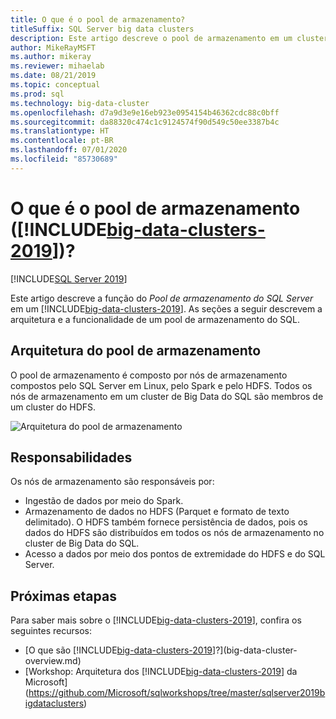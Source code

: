 ```yaml
---
title: O que é o pool de armazenamento?
titleSuffix: SQL Server big data clusters
description: Este artigo descreve o pool de armazenamento em um cluster de Big Data do SQL Server 2019.
author: MikeRayMSFT
ms.author: mikeray
ms.reviewer: mihaelab
ms.date: 08/21/2019
ms.topic: conceptual
ms.prod: sql
ms.technology: big-data-cluster
ms.openlocfilehash: d7a9d3e9e16eb923e0954154b46362cdc88c0bff
ms.sourcegitcommit: da88320c474c1c9124574f90d549c50ee3387b4c
ms.translationtype: HT
ms.contentlocale: pt-BR
ms.lasthandoff: 07/01/2020
ms.locfileid: "85730689"
---
```

# <a name="what-is-the-storage-pool-big-data-clusters-2019"></a>O que é o pool de armazenamento ([!INCLUDE[big-data-clusters-2019](../includes/ssbigdataclusters-ss-nover.md)])?

[!INCLUDE[SQL Server 2019](../includes/applies-to-version/sqlserver2019.md)]

Este artigo descreve a função do *Pool de armazenamento do SQL Server* em um [!INCLUDE[big-data-clusters-2019](../includes/ssbigdataclusters-ver15.md)]. As seções a seguir descrevem a arquitetura e a funcionalidade de um pool de armazenamento do SQL.

## <a name="storage-pool-architecture"></a>Arquitetura do pool de armazenamento

O pool de armazenamento é composto por nós de armazenamento compostos pelo SQL Server em Linux, pelo Spark e pelo HDFS. Todos os nós de armazenamento em um cluster de Big Data do SQL são membros de um cluster do HDFS.

![Arquitetura do pool de armazenamento](media/concept-storage-pool/scale-big-data-on-demand.png)

## <a name="responsibilities"></a>Responsabilidades

Os nós de armazenamento são responsáveis por:

- Ingestão de dados por meio do Spark.
- Armazenamento de dados no HDFS (Parquet e formato de texto delimitado). O HDFS também fornece persistência de dados, pois os dados do HDFS são distribuídos em todos os nós de armazenamento no cluster de Big Data do SQL.
- Acesso a dados por meio dos pontos de extremidade do HDFS e do SQL Server.

## <a name="next-steps"></a>Próximas etapas

Para saber mais sobre o [!INCLUDE[big-data-clusters-2019](../includes/ssbigdataclusters-ss-nover.md)], confira os seguintes recursos:

- [O que são [!INCLUDE[big-data-clusters-2019](../includes/ssbigdataclusters-ver15.md)]?](big-data-cluster-overview.md)
- [Workshop: Arquitetura dos [!INCLUDE[big-data-clusters-2019](../includes/ssbigdataclusters-ss-nover.md)] da Microsoft](https://github.com/Microsoft/sqlworkshops/tree/master/sqlserver2019bigdataclusters)
